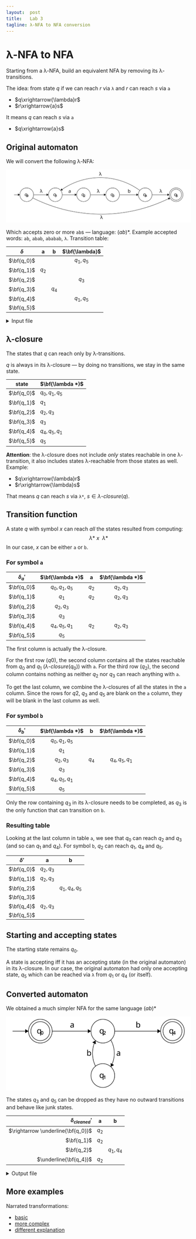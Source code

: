 ```yaml
---
layout:  post
title:   Lab 3
tagline: λ-NFA to NFA conversion
---
```


# λ-NFA to NFA

Starting from a λ-NFA, build an equivalent NFA by removing  its λ-transitions.

The idea: from state $q$ if we can reach $r$ via `λ` and $r$ can reach $s$ via `a`

- $q\xrightarrow{\lambda}r$
- $r\xrightarrow{a}s$

It means $q$ can reach $s$ via `a`

- $q\xrightarrow{a}s$


## Original automaton

We will convert the following λ-NFA:

![l-nfa](assets/l-nfa-original.svg)

Which accepts zero or more `ab`s — language: $(ab)*$. Example accepted words: `ab`, `abab`, `ababab`, `λ`. Transition table:

| $\delta$   | **a** | **b** | $\bf{\lambda}$ |
| ---------- | :---: | :---: | :------------: |
| $\bf{q_0}$ |       |       |   $q_1,q_5$    |
| $\bf{q_1}$ | $q_2$ |       |                |
| $\bf{q_2}$ |       |       |     $q_3$      |
| $\bf{q_3}$ |       | $q_4$ |                |
| $\bf{q_4}$ |       |       |   $q_1,q_5$    |
| $\bf{q_5}$ |       |       |                |

<details markdown="1"><summary>Input file</summary>

```
5
0 _ 1
0 _ 5
1 a 2
2 _ 3
4 _ 1
4 _ 5
```

</details>

## λ-closure

The states that $q$ can reach only by λ-transitions.

 $q$ is always in its λ-closure — by doing no transitions, we stay in the same state.

| state      | $\bf{\lambda *}$ |
| ---------- | :--------------- |
| $\bf{q_0}$ | $q_0, q_1, q_5$  |
| $\bf{q_1}$ | $q_1$            |
| $\bf{q_2}$ | $q_2, q_3$       |
| $\bf{q_3}$ | $q_3$            |
| $\bf{q_4}$ | $q_4, q_5, q_1$  |
| $\bf{q_5}$ | $q_5$            |

**Attention**: the λ-closure does not include *only* states reachable in one λ-transition, it also includes states λ-reachable from those states as well. Example:

- $q\xrightarrow{\lambda}r$
- $r\xrightarrow{\lambda}s$

That means $q$ can reach $s$ via `λ*`, $s \in λ \text{-} closure(q)$.



## Transition function

A state $q$ with symbol $x$ can reach *all* the states resulted from computing:
$$
\lambda{*} \ x\ \ \lambda*
$$
In our case, $x$ can be either `a` or `b`.

### For symbol `a`

| $\delta_a'$ | $\bf{\lambda *}$ |   a   | $\bf{\lambda *}$ |
| ----------- | :--------------: | :---: | :--------------: |
| $\bf{q_0}$  | $q_0, q_1, q_5$  | $q_2$ |    $q_2, q_3$    |
| $\bf{q_1}$  |      $q_1$       | $q_2$ |    $q_2, q_3$    |
| $\bf{q_2}$  |    $q_2, q_3$    |       |                  |
| $\bf{q_3}$  |      $q_3$       |       |                  |
| $\bf{q_4}$  | $q_4, q_5, q_1$  | $q_2$ |    $q_2, q_3$    |
| $\bf{q_5}$  |      $q_5$       |       |                  |

The first column is actually the λ-closure.

For the first row ($q0$), the second column contains all the states reachable from $q_0$ and $q_1$ ($λ \text{-} closure(q_0)$) with `a`. For the third row ($q_2$), the second column contains nothing as neither $q_2$ nor $q_3$ can reach anything with `a`.

To get the last column, we combine the λ-closures of all the states in the `a` column. Since the rows for $q2$, $q_3$ and $q_5$ are blank on the `a` column, they will be blank in the last column as well.

### For symbol `b`

| $\delta_b'$ | $\bf{\lambda *}$ |   b   | $\bf{\lambda *}$ |
| ----------- | :--------------: | :---: | :--------------: |
| $\bf{q_0}$  | $q_0, q_1, q_5$  |       |                  |
| $\bf{q_1}$  |      $q_1$       |       |                  |
| $\bf{q_2}$  |    $q_2, q_3$    | $q_4$ | $q_4, q_5, q_1$  |
| $\bf{q_3}$  |      $q_3$       |       |                  |
| $\bf{q_4}$  | $q_4, q_5, q_1$  |       |                  |
| $\bf{q_5}$  |      $q_5$       |       |                  |

Only the row containing $q_3$ in its λ-closure needs to be completed, as $q_3$ is the only function that can transition on `b`.

### Resulting table

Looking at the last column in table `a`, we see that $q_0$ can reach $q_2$ and $q_3$ (and so can $q_1$ and $q_4$). For symbol `b`, $q_2$ can reach $q_1$, $q_4$ and $q_5$.

| $\delta'$  |     a      |        b        |
| ---------- | :--------: | :-------------: |
| $\bf{q_0}$ | $q_2, q_3$ |                 |
| $\bf{q_1}$ | $q_2, q_3$ |                 |
| $\bf{q_2}$ |            | $q_1, q_4, q_5$ |
| $\bf{q_3}$ |            |                 |
| $\bf{q_4}$ | $q_2, q_3$ |                 |
| $\bf{q_5}$ |            |                 |



## Starting and accepting states

The starting state remains $q_0$.

A state is accepting iff it has an accepting state (in the original automaton) in its λ-closure. In our case, the original automaton had only one accepting state, $q_5$ which can be reached via  `λ` from $q_1$ or $q_4$ (or itself).



## Converted automaton


We obtained a much simpler NFA for the same language $(ab)*$

![nfa](assets/l-nfa-transformed.svg)

The states $q_3$ and $q_5$ can be dropped as they have no outward transitions and behave like junk states.

|                $\delta_{cleaned}'$ |   a   |     b      |
| ---------------------------------: | :---: | :--------: |
| $\rightarrow \underline{\bf{q_0}}$ | $q_2$ |            |
|                         $\bf{q_1}$ | $q_2$ |            |
|                         $\bf{q_2}$ |       | $q_1, q_4$ |
|             $\underline{\bf{q_4}}$ | $q_2$ |            |


<details markdown="1"><summary>Output file</summary>

```
0 5
0 a 2
1 a 2
2 b 1
2 b 4
4 a 2
```

</details>



## More examples

Narrated transformations:

- [basic](https://youtu.be/I6GFKekMr7s)
- [more complex](https://youtu.be/Jz4YQ09nOxA)
- [different explanation](https://youtu.be/oEraHUCwFVU)
